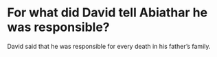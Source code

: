 # For what did David tell Abiathar he was responsible?

David said that he was responsible for every death in his father’s family.
